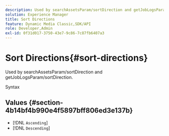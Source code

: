 ```yaml
---
description: Used by searchAssetsParam/sortDirection and getJobLogsParam/sortDirection.
solution: Experience Manager
title: Sort Directions
feature: Dynamic Media Classic,SDK/API
role: Developer,Admin
exl-id: 0f31d017-3750-43e7-9c86-7c87fb6407a3
---
```

# Sort Directions{#sort-directions}

Used by searchAssetsParam/sortDirection and getJobLogsParam/sortDirection.

 Syntax 

## Values {#section-4b14bf4b990e4f5897bff806ed3e137b}

* [!DNL `Ascending`]
* [!DNL `Descending`]
